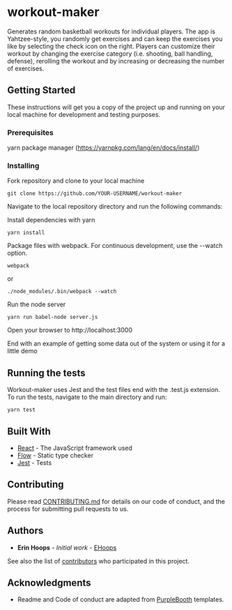 # workout-maker
Generates random basketball workouts for individual players.  The app is Yahtzee-style, you randomly get exercises and can keep the exercises you like by selecting the check icon on the right.  Players can customize their workout by changing the exercise category (i.e. shooting, ball handling, defense), rerolling the workout and by increasing or decreasing the number of exercises.


## Getting Started

These instructions will get you a copy of the project up and running on your local machine for development and testing purposes.

### Prerequisites

yarn package manager (https://yarnpkg.com/lang/en/docs/install/)

### Installing

Fork repository and clone to your local machine

```
git clone https://github.com/YOUR-USERNAME/workout-maker
```

Navigate to the local repository directory and run the following commands:

Install dependencies with yarn

```
yarn install
```

Package files with webpack.  For continuous development, use the --watch option.

```
webpack
```
or
```
./node_modules/.bin/webpack --watch
```

Run the node server

```
yarn run babel-node server.js
```
Open your browser to http://localhost:3000

End with an example of getting some data out of the system or using it for a little demo

## Running the tests

Workout-maker uses Jest and the test files end with the .test.js extension.  To run the tests, navigate to the main directory and run:
```
yarn test
```


## Built With

* [React](https://facebook.github.io/react/) - The JavaScript framework used
* [Flow](https://flow.org/) - Static type checker
* [Jest](https://facebook.github.io/jest/) - Tests


## Contributing

Please read [CONTRIBUTING.md](https://gist.github.com/PurpleBooth/b24679402957c63ec426) for details on our code of conduct, and the process for submitting pull requests to us.


## Authors

* **Erin Hoops** - *Initial work* - [EHoops](https://github.com/ehoops/)

See also the list of [contributors](https://github.com/your/project/contributors) who participated in this project.

## Acknowledgments
* Readme and Code of conduct are adapted from [PurpleBooth](https://gist.github.com/PurpleBooth) templates.

